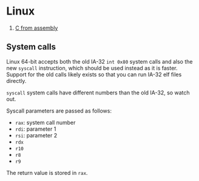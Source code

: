 # Linux

1.  [C from assembly](c-from-assembly/)

## System calls

Linux 64-bit accepts both the old IA-32 `int 0x80` system calls and also the new `syscall` instruction, which should be used instead as it is faster. Support for the old calls likely exists so that you can run IA-32 elf files directly.

`syscall` system calls have different numbers than the old IA-32, so watch out.

Syscall parameters are passed as follows:

- `rax`: system call number
- `rdi`: parameter 1
- `rsi`: parameter 2
- `rdx`
- `r10`
- `r8`
- `r9`

The return value is stored in `rax`.
